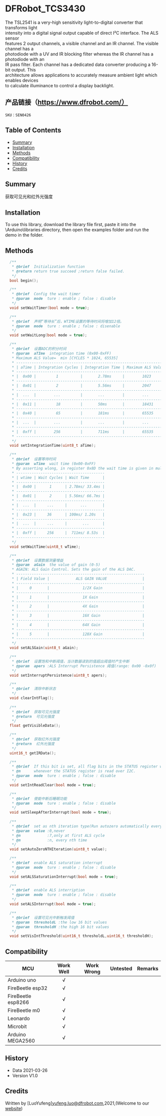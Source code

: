 # DFRobot_TCS3430

The TSL2541 is a very-high sensitivity light-to-digital converter that transforms light <br>
intensity into a digital signal output capable of direct I²C interface. The ALS sensor <br>
features 2 output channels, a visible channel and an IR channel. The visible channel has a <br>
photodiode with a UV and IR blocking filter whereas the IR channel has a photodiode with an <br>
IR pass filter. Each channel has a dedicated data converter producing a 16-bit output. This <br>
architecture allows applications to accurately measure ambient light which enables devices <br>
to calculate illuminance to control a display backlight.<br>

## 产品链接（https://www.dfrobot.com/）
    SKU：SEN0426

## Table of Contents

* [Summary](#summary)
* [Installation](#installation)
* [Methods](#methods)
* [Compatibility](#compatibility)
* [History](#history)
* [Credits](#credits)
<snippet>
<content>

## Summary
获取可见光和红外光强度

## Installation

To use this library, download the library file first, paste it into the \Arduino\libraries directory, then open the examples folder and run the demo in the folder.

## Methods

```C++
  /**
   * @brief  Initialization function
   * @return return true succeed ;return false failed.
   */
  bool begin();

  /**
   * @brief  Config the wait timer
   * @param  mode  ture : enable ; false : disable
   */
  void setWaitTimer(bool mode = true);

  /**
   * @brief  声明“等待长”后，WTIME设置的等待时间将增加12倍。
   * @param  mode  ture : enable ; false : disenable
   */
  void setWaitLong(bool mode = true);

  /**
   * @brief  设置ADC的积分时间
   * @param  aTIme  integration time (0x00-0xFF)
   * Maximum ALS Value=  min [CYCLES * 1024, 65535]
   * ---------------------------------------------------------------------
   * | aTime | Integration Cycles | Integration Time | Maximum ALS Value |
   * ---------------------------------------------------------------------
   * |  0x00 |         1          |       2.78ms     |        1023       |
   * ---------------------------------------------------------------------
   * |  0x01 |         2          |       5.56ms     |        2047       |
   * ---------------------------------------------------------------------
   * |  ...  |        ...         |       ...        |        ...        |
   * ---------------------------------------------------------------------
   * |  0x11 |         18         |       50ms       |        18431      |
   * ---------------------------------------------------------------------
   * |  0x40 |         65         |       181ms      |        65535      |
   * ---------------------------------------------------------------------
   * |  ...  |        ...         |       ...        |        ...        |
   * ---------------------------------------------------------------------
   * |  0xff |        256         |       711ms      |        65535      |
   * ---------------------------------------------------------------------
   */
  void setIntegrationTime(uint8_t aTime);

  /**
   * @brief  设置等待时间 
   * @param  wTime  wait time (0x00-0xFF)
   * By asserting wlong, in register 0x8D the wait time is given in multiples of 33.4ms (12x).
   * ----------------------------------------
   * | wtime | Wait Cycles | Wait Time      |
   * ----------------------------------------
   * |  0x00 |      1      | 2.78ms/ 33.4ms |
   * ----------------------------------------
   * |  0x01 |      2      | 5.56ms/ 66.7ms |
   * ----------------------------------------
   * |  ...  |     ...     |      ...       |
   * ----------------------------------------
   * |  0x23 |     36      | 100ms/ 1.20s   |
   * ----------------------------------------
   * |  ...  |     ...     |       ...      |
   * ----------------------------------------
   * |  0xff |     256     |  711ms/ 8.53s  |
   * ----------------------------------------
   */
  void setWaitTime(uint8_t wTime);

  /**
   * @brief  设置数据测量增益 
   * @param  aGain  the value of gain (0-5)
   * AGAIN: ALS Gain Control. Sets the gain of the ALS DAC.
   * ----------------------------------------------------------
   * | Field Value |            ALS GAIN VALUE                |
   * ----------------------------------------------------------
   * |     0       |               1/2X Gain                  |
   * ----------------------------------------------------------
   * |     1       |               1X Gain                    |
   * ----------------------------------------------------------
   * |     2       |               4X Gain                    |
   * ----------------------------------------------------------
   * |     3       |               16X Gain                   |
   * ----------------------------------------------------------
   * |     4       |               64X Gain                   |
   * ----------------------------------------------------------
   * |     5       |               128X Gain                  |
   * ----------------------------------------------------------
   */
  void setALSGain(uint8_t aGain);

  /**
   * @brief  设置饱和中断阈值，当计数器读到的值超出阈值时产生中断
   * @param  apers :ALS Interrupt Persistence 阈值(range: 0x00 -0x0f)
   */
  void setInterruptPersistence(uint8_t apers);

  /**
   * @brief  清除中断状态
   */
  void clearIntFlag();
  
  /**
   * @brief  获取可见光强度
   * @return  可见光强度
   */
  float getVisibleData();

  /**
   * @brief  获取红外光强度
   * @return  红外光强度
   */
  uint16_t getIRData();

  /**
   * @brief  If this bit is set, all flag bits in the STATUS register will be reset 
   * @n      whenever the STATUS register is read over I2C.
   * @param  mode  ture : enable ; false : disable
   */
  void setIntReadClear(bool mode = true);

  /**
   * @brief  使能中断后睡眠功能
   * @param  mode  ture : enable ; false : disable
   */
  void setSleepAfterInterrupt(bool mode = true);
  
  /**
   * @brief  set as nth iteration type(Run autozero automatically every nth ALS iteration)
   * @param  value :0,never
   * @n            :7,only at first ALS cycle
   * @n            :n, every nth time
   */
  void setAutoZeroNTHIteration(uint8_t value);

  /**
   * @brief  enable ALS saturation interrupt
   * @param  mode  ture : enable ; false : disable
   */
  void setALSSaturationInterrupt(bool mode = true);

  /**
   * @brief  enable ALS interription
   * @param  mode  ture : enable ; false : disable
   */
  void setALSInterrupt(bool mode = true);

  /**
   * @brief  设置可见光中断触发阈值
   * @param  thresholdL :the low 16 bit values
   * @param  thresholdH :the high 16 bit values
   */
  void setVisIntThreshold(uint16_t thresholdL,uint16_t thresholdH);

```


## Compatibility

MCU                | Work Well | Work Wrong | Untested  | Remarks
------------------ | :----------: | :----------: | :---------: | -----
Arduino uno |       √      |             |            | 
FireBeetle esp32 |       √      |             |            | 
FireBeetle esp8266 |       √      |             |            | 
FireBeetle m0 |       √      |             |            | 
Leonardo |       √      |             |            | 
Microbit |       √      |             |            | 
Arduino MEGA2560 | √ | | | 


## History

- Data 2021-03-26
- Version V1.0


## Credits

Written by [LuoYufeng]<yufeng.luo@dfrobot.com>,2021,(Welcome to our [website](https://www.dfrobot.com/))
